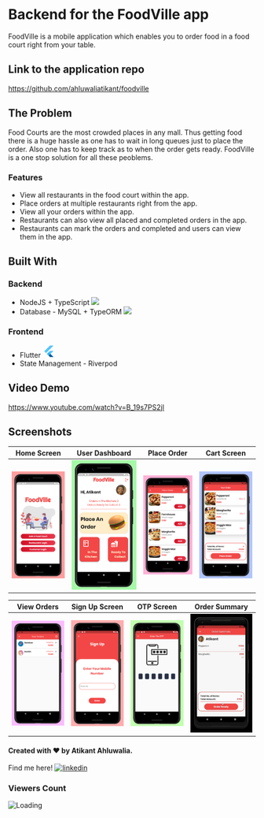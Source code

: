 # Backend for the FoodVille app
FoodVille is a mobile application which enables you to order food in a food court right from your table.

## Link to the application repo
https://github.com/ahluwaliatikant/foodville

## The Problem
Food Courts are the most crowded places in any mall. Thus getting food there is a huge hassle as one has to wait in long queues just to place the order. Also one has to keep track as to when the order gets ready. FoodVille is a one stop solution for all these peoblems.
### Features
- View all restaurants in the food court within the app.
- Place orders at multiple restaurants right from the app.
- View all your orders within the app.
- Restaurants can also view all placed and completed orders in the app.
- Restaurants can mark the orders and completed and users can view them in the app.

## Built With
### Backend
- NodeJS + TypeScript <code><img height="26" src="https://blog.yavilevich.com/wp-content/uploads/2015/02/nodejs-logo.png"></code>
- Database - MySQL + TypeORM <code><img height="26" src="https://d1.awsstatic.com/asset-repository/products/amazon-rds/1024px-MySQL.ff87215b43fd7292af172e2a5d9b844217262571.png"></code>

### Frontend
- Flutter <code><img height="26" src="https://raw.githubusercontent.com/github/explore/80688e429a7d4ef2fca1e82350fe8e3517d3494d/topics/flutter/flutter.png"></code>
- State Management - Riverpod

## Video Demo
https://www.youtube.com/watch?v=B_19s7PS2jI

## Screenshots

| Home Screen          | User Dashboard        | Place Order          | Cart Screen          |
|:--------------------:|:---------------------:|:----------------------:|:---------------------------:|
| ![](https://github.com/ahluwaliatikant/foodville/blob/stateManagement/images/mainScreen.png) | ![](https://github.com/ahluwaliatikant/foodville/blob/stateManagement/images/userHome.png) | ![](https://github.com/ahluwaliatikant/foodville/blob/stateManagement/images/placeAnOrder.png) | ![](https://github.com/ahluwaliatikant/foodville/blob/stateManagement/images/cartScreen.png) |

|View Orders                | Sign Up Screen       | OTP Screen       | Order Summary    |
|:-----------------------:|:--------------------------:|:-------------------------:|:----------------------------:|
| ![](https://github.com/ahluwaliatikant/foodville/blob/stateManagement/images/ViewOrders.png) | ![](https://github.com/ahluwaliatikant/foodville/blob/stateManagement/images/SignUp.png) | ![](https://github.com/ahluwaliatikant/foodville/blob/stateManagement/images/otpScreen.png) | ![](https://github.com/ahluwaliatikant/foodville/blob/stateManagement/images/orderSummary.jpg) |

#### Created with ❤️ by Atikant Ahluwalia. 
Find me here! [![linkedin](https://img.shields.io/badge/linkedin-0A66C2?style=for-the-badge&logo=linkedin&logoColor=white)](https://www.linkedin.com/in/ahluwaliatikant/)

### Viewers Count
<img align="left" src = "https://profile-counter.glitch.me/foodville_backend/count.svg" alt ="Loading">

